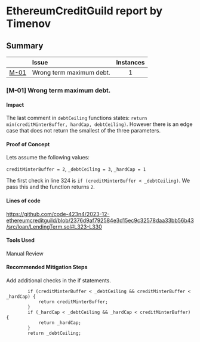 # EthereumCreditGuild report by Timenov

## Summary

|               | Issue                    | Instances |
| ------------- | :----------------------- | :-------: |
| [M-01](#m-01) | Wrong term maximum debt. |     1     |

### [M-01]<a name="m-01"></a> Wrong term maximum debt.

#### Impact

The last comment in `debtCeiling` functions states: `return min(creditMinterBuffer, hardCap, debtCeiling)`. However there is an edge case that does not return the smallest of the three parameters.

#### Proof of Concept

Lets assume the following values:

`creditMinterBuffer = 2`,
`_debtCeiling = 3`,
`_hardCap = 1`

The first check in line 324 is `if (creditMinterBuffer < _debtCeiling)`. We pass this and the function returns `2`.

#### Lines of code

https://github.com/code-423n4/2023-12-ethereumcreditguild/blob/2376d9af792584e3d15ec9c32578daa33bb56b43/src/loan/LendingTerm.sol#L323-L330

#### Tools Used

Manual Review

#### Recommended Mitigation Steps

Add additional checks in the if statements.

```solidity
        if (creditMinterBuffer < _debtCeiling && creditMinterBuffer < _hardCap) {
            return creditMinterBuffer;
        }
        if (_hardCap < _debtCeiling && _hardCap < creditMinterBuffer) {
            return _hardCap;
        }
        return _debtCeiling;
```
